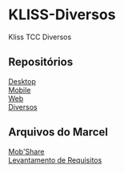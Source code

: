 # KLISS-Diversos
Kliss TCC Diversos

## Repositórios<br>
[Desktop](https://github.com/igorfs10/KLISS-Desktop)<br>
[Mobile](https://github.com/igorfs10/KLISS-Mobile)<br>
[Web](https://github.com/igorfs10/KLISS-Web)<br>
[Diversos](https://github.com/igorfs10/KLISS-Diversos)<br>

## Arquivos do Marcel<br>
[Mob'Share](https://github.com/igorfs10/KLISS-Diversos/raw/master/Documentos%20Marcel/Request%20For%20Propostal%20-%20MOBSHARE.pdf)<br>
[Levantamento de Requisitos](https://github.com/igorfs10/KLISS-Diversos/raw/master/Documentos%20Marcel/Levantamento%20de%20Requisitos.docx)
